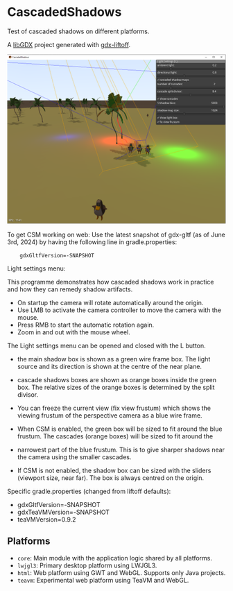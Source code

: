 # CascadedShadows

Test of cascaded shadows on different platforms.

A [libGDX](https://libgdx.com/) project generated with [gdx-liftoff](https://github.com/libgdx/gdx-liftoff).

![screenshot.png](screenshot.png)

To get CSM working on web: Use the latest snapshot of gdx-gltf (as of June 3rd, 2024) by having the following line in gradle.properties:

        gdxGltfVersion=-SNAPSHOT

Light settings menu:

This programme demonstrates how cascaded shadows work in practice and how they can remedy shadow artifacts.

- On startup the camera will rotate automatically around the origin. 
- Use LMB to activate the camera controller to move the camera with the mouse.
- Press RMB to start the automatic rotation again.
- Zoom in and out with the mouse wheel.  

The Light settings menu can be opened and closed with the L button.


- the main shadow box is shown as a green wire frame box.  The light source and its direction is shown at the centre of the near plane.
- cascade shadows boxes are shown as orange boxes inside the green box. The relative sizes of the orange boxes is determined by the split divisor.
- You can freeze the current view (fix view frustum) which shows the viewing frustum of the perspective camera as a blue wire frame.

- When CSM is enabled, the green box will be sized to fit around the blue frustum.  The cascades (orange boxes) will be sized to fit around the 
- narrowest part of the blue frustum. This is to give sharper shadows near the camera using the smaller cascades.

- If CSM is not enabled, the shadow box can be sized with the sliders (viewport size, near far). The box is always centred on the origin. 



Specific gradle.properties (changed from liftoff defaults):
- gdxGltfVersion=-SNAPSHOT
- gdxTeaVMVersion=-SNAPSHOT
- teaVMVersion=0.9.2



## Platforms

- `core`: Main module with the application logic shared by all platforms.
- `lwjgl3`: Primary desktop platform using LWJGL3.
- `html`: Web platform using GWT and WebGL. Supports only Java projects.
- `teavm`: Experimental web platform using TeaVM and WebGL.
